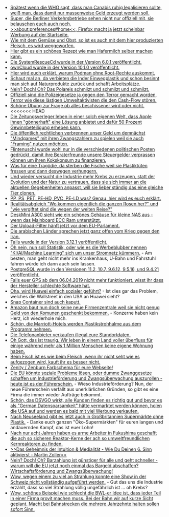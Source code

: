 * [Spätest wenn die WHO sagt, dass man Canabis ruhig legalisieren sollte, weiß man, dass damit nur massenweise Geld erzeugt werden soll.](https://blog.fefe.de/?ts=a29ed935)
* [Super, die Berliner Verkehrsbetriebe sehen nicht nur offiziell mit, sie belauschen euch auch noch.](https://blog.fefe.de/?ts=a29ed949)
* [>>about:preferences#home<<, Firefox macht ja jetzt scheinbar Werbung auf der Startseite.](https://blog.fefe.de/?ts=a29ed846)
* [Wie mit dem Gemüse und Obst, so ist es auch mit dem hier produzierten Fleisch, es wird weggeworfen.](https://netzfrauen.org/2019/02/10/fleisch-4/)
* [Hier gibt es ein schönes Rezept wie man Hafermilch selber machen kann.](https://www.smarticular.net/hafermilch-aus-haferflocken-selber-machen-rezept/)
* [Die SystemRescueCd wurde in der Version 6.0.1 veröffentlicht.](https://www.planet3dnow.de/cms/44420-systemrescuecd-6-0-1/)
* [ownCloud wurde in der Version 10.1.0 veröffentlicht.](https://www.pro-linux.de/news/1/26757/owncloud-server-1010-integriert-microsoft-office-online.html)
* [Hier wird euch erklärt, warum Podman ohne Root-Rechte auskommt.](https://opensource.com/article/19/2/how-does-rootless-podman-work)
* [Schaut mal an, da verbieten die Inder Einwegplastik und schon besinnt man sich auf Naturprodukte zurück und schafft Arbeitsplätze.](https://netzfrauen.org/2019/02/11/plastic-9/)
* [Nein? Doch! Oh? Das Polareis schmilzt und schmilzt und schmilzt.](https://netzfrauen.org/2019/02/12/klima/)
* [Offiziell sind die Polizeigesetze ja gegen den Terror gemacht worden, Terror wie diese lästigen Umweltaktivisten die den Cash-Flow stören.](https://blog.fefe.de/?ts=a29c0316)
* [Schöne Übung zur Frage ob alles beschissener wird oder nicht.](https://blog.fefe.de/?ts=a29c7ff0)
<<<<<<< HEAD
* [Die Zeitungsverleger leben in einer solch eigenen Welt, dass Apple ihnen "gönnerhaft" eine Lösung anbietet und dafür 50 Prozent Gewinnbeteiligung erheben kann.](https://blog.fefe.de/?ts=a29d5871)
* [Die öffentlich rechtlichen verbrennen unser Geld um demnächst "Mindgames" mit ihren Zwangszahlern zu spielen weil sie auch "Framing" nutzen möchten.](https://blog.fefe.de/?ts=a29da961)
* [Flintenuschi wurde wohl nur in die verschiedenen politischen Posten gedrückt, damit ihre Beraterfreunde unsere Steuergelder verprassen können um ihren Kokskonsum zu finanzieren.](https://www.neopresse.com/gesellschaft/die-liste-des-schreckens-wo-von-der-leyen-war-kam-die-dicke-beraterrechnung/)
* [Was für eine Tragödie, da sterben die Fische weil sie Plastiktüten fressen und dann deswegen verhungern.](https://netzfrauen.org/2019/02/12/plastic-10/)
* [Und wieder versucht die Industrie mehr Krebs zu erzeugen, statt der Evolution und der Natur zu vertrauen, dass sie sich immer an die aktuellen Gegebenheiten anpasst, will sie lieber ständig das eine gleiche Tier clonen.](https://netzfrauen.org/2019/02/12/gmo-5/)
* [PP, PS, PET, PE-HD, PVC, PE-LD was? Genau, hier wird es euch erklärt.](https://www.smarticular.net/plastik-erkennen-kunststoff-recycling-schaedlich-nummern-symbol/)
* [Realitätsabgleich "Wo kommen eigentlich die ganzen Rosen her?" und "wie vergiftet sind die wegen der weiten Reise?"](https://netzfrauen.org/2019/02/13/valentines-day/)
* [DeskMini A300 sieht wie ein schönes Gehäuse für kleine NAS aus - wenn das Mainboard ECC Ram unterstützt.](https://www.planet3dnow.de/cms/44508-asrocks-amd-mini-stx-plattform-deskmini-a300-ab-maerz-erhaeltlich/)
* [Der Upload-Filter hänft jetzt vor dem EU-Parlament.](https://blog.fefe.de/?ts=a29abb1d)
* [Die arabischen Länder sprechen jetzt ganz offen vom Krieg gegen den Iran.](https://blog.fefe.de/?ts=a29ababd)
* [Tails wurde in der Version 3.12.1 veröffentlicht.](https://www.pro-linux.de/news/1/26771/sicherheitsupdate-f%C3%BCr-tails.html)
* [Oh nein, nun soll Statistik, oder wie es die Werbeblubber nennen "KI/AI/Machine Learning" sich um unser Stromnetz kümmern.](http://www.sonnenseite.com/de/wissenschaft/kuenstliche-intelligenz-fuer-sichere-stromnetze.html) - Am besten, man geht nicht mehr ins Krankenhaus, U-Bahn und Fahrstuhl fahren würde ich dann auch sein lassen.
* [PostgreSQL wurde in den Versionen 11.2, 10.7, 9.6.12, 9.5.16, und 9.4.21 veröffentlicht.](https://lwn.net/Articles/779781/rss)
* [Falls euer GPS ab dem 06.04.2019 nicht mehr funktioniert, wisst ihr dass der Hersteller schlechte Software hat.](https://blog.fefe.de/?ts=a29bad42)
* [Oha, wird Huawei einfach sozialer geführt?](https://blog.fefe.de/?ts=a29ba6f5) - Ist dies gar das Problem, welches die Wallstreet in den USA an Huawei sieht?
* [Snap Container sind auch kaputt.](https://initblog.com/2019/dirty-sock/)
* [Amazon baut nun doch keine neue Firmenzentrale weil sie nicht genug Geld von den Komunen geschenkt bekommen.](https://blog.fefe.de/?ts=a29b6f8e) - Konzerne haben kein Herz, ich wiederhole mich.
* [Schön, die Marriott-Hotels werden Plastikstrohhalme aus dem Programm nehmen.](https://www.careelite.de/marriott-international-streicht-plastikstrohhalme-aus-hotels/)
* [Die Telefonanbieter verkaufen illegal eure Standortdaten.](https://blog.fefe.de/?ts=a29b474c)
* [Oh Gott, das ist traurig. Wir leben in einem Land voller überfluss für einige während mehr als 1 Million Menschen keine eigene Wohnung haben.](https://blog.fefe.de/?ts=a29bbee1)
* [Beim Fisch ist es wie beim Fleisch, wenn ihr nicht seht wie es aufgezogen wird, kauft ihr es besser nicht.](https://netzfrauen.org/2019/02/15/fish/)
* [Zenity / Zenburn Farbschema für eure Webseite!](https://opensource.com/article/19/2/make-websites-more-readable-shell-script)
* [Die EU könnte soziale Probleme lösen, oder dumme Zwanggesetze schaffen um Industrieförderung und Zwangsüberwachung auszurollen - heute ist es der Führerschein.](https://blog.fefe.de/?ts=a29932ef) - Wieso Industrieförderung? Nun, der neue Führerschein verfällt aus unerklärlichen Gründen, so gibt es eine Firma die immer wieder Aufträge bekommt.
* [Schön, das DSVGO wirkt, alle Kunden finden es richtig gut und bevor es als "German Datensparsamkeit" hätte vermarktet werden können, holen die USA auf und werden es bald mit viel Werbung verkaufen.](https://blog.fefe.de/?ts=a299214a)
* [Nach Neuseeland gibt es jetzt auch in Großbritannien Supermärkte ohne Plastik.](https://netzfrauen.org/2019/02/16/plasticfree-2/) - Danke euch ganzen "Öko-Supermärkten" für euren langen und andauernden Kampf, das ist euer Lohn!
* [Nach nur acht Jahren haben es arme Arbeiter in Fukushima geschafft die ach so sicheren Reaktor-Kerne der ach so umweltfreundlichen Kernreaktoren zu finden.](https://blog.fefe.de/?ts=a299810b)
* [>>Das Geheimnis der Intuition & Medialität - Wie Du Deinen 6. Sinn aktivierst - Martin Zoller<<](https://www.welt-im-wandel.tv/video/das-geheimnis-der-intuition-medialitaet-wie-du-deinen-6-sinn-aktivierst-martin-zoller/)
* [Nein? Doch! Oh? Barzahlung ist günstiger für alle und geht schneller - warum will die EU jetzt noch einmal das Bargeld abschaffen? Wirtschaftsförderung und Zwangsüberwachung!](https://www.neopresse.com/medien/der-bargeld-krieg-schweizer-medien-wissen-warum-sie-bargeld-benoetigen/)
* [Wow, wegen einem zu viel an Strahlung konnte eine Show in der Schweiz nicht vollständig aufgeführt werden.](https://blog.fefe.de/?ts=a2980419) - Gut das uns die Industrie erzählt, dass so viel Strahlung völlig ungefährlich ist ... oh Krebs?
* [Wow, schönes Beispiel wie schlecht die BWL-er Idee ist, dass jeder Teil in einer Firma provit machen muss. Bei der Bahn wir auf kurze Sicht geplant. Macht bei Bahnstrecken die mehrere Jahrzehnte halten sollen sofort Sinn.](https://blog.fefe.de/?ts=a2987e58)
